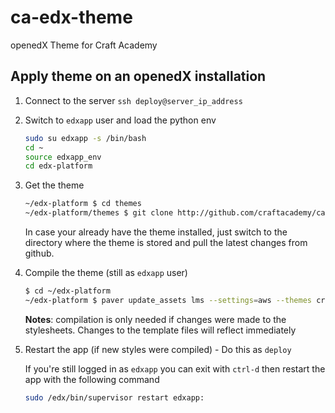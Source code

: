 # ca-edx-theme

openedX Theme for Craft Academy

## Apply theme on an openedX installation

1. Connect to the server `ssh deploy@server_ip_address`
2. Switch to `edxapp` user and load the python env

    ```bash
    sudo su edxapp -s /bin/bash
    cd ~
    source edxapp_env
    cd edx-platform
    ```

3. Get the theme

    ```bash
    ~/edx-platform $ cd themes
    ~/edx-platform/themes $ git clone http://github.com/craftacademy/ca-edx-theme.git craftacademy
    ```

    In case your already have the theme installed, just switch to the directory where the theme is stored and pull the latest changes from github.

4. Compile the theme (still as `edxapp` user)

    ```bash
    $ cd ~/edx-platform
    ~/edx-platform $ paver update_assets lms --settings=aws --themes craftacademy
    ```

    **Notes**: compilation is only needed if changes were made to the stylesheets. Changes to the template files will reflect immediately

5. Restart the app (if new styles were compiled) - Do this as `deploy`

    If you're still logged in as `edxapp` you can exit with `ctrl-d` then restart the app with the following command

    ```bash
    sudo /edx/bin/supervisor restart edxapp:
    ```